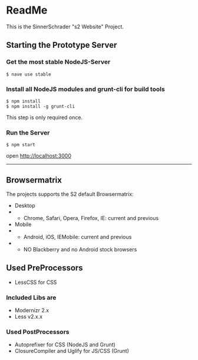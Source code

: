 # ReadMe

This is the SinnerSchrader "s2 Website" Project.

## Starting the Prototype Server

### Get the most stable NodeJS-Server

    $ nave use stable

### Install all NodeJS modules and grunt-cli for build tools

    $ npm install
    $ npm install -g grunt-cli
    
This step is only required once.

### Run the Server

    $ npm start

open [http://localhost:3000]()

------------------------------------------------------------------

## Browsermatrix

The projects supports the S2 default Browsermatrix:

* Desktop
* - Chrome, Safari, Opera, Firefox, IE: current and previous
* Mobile
* - Android, iOS, IEMobile: current and previous
* - NO Blackberry and no Android stock browsers


## Used PreProcessors

* LessCSS for CSS

### Included Libs are

* Modernizr 2.x
* Less v2.x.x

### Used PostProcessors

* Autoprefixer for CSS (NodeJS and Grunt)
* ClosureCompiler and Uglify for JS/CSS (Grunt)
